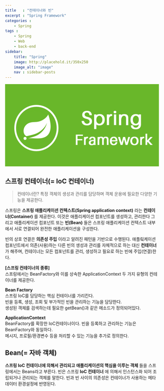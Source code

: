 ```yaml
---
title   : "컨테이너와 빈"
excerpt : "Spring Framework"
categories : 
    - Spring
tags : 
    - Spring
    - Web
    - back-end
sidebar:
    title: "Spring"
    image: http://placehold.it/350x250
    image_alt: "image"
    nav : sidebar-posts
---  
```

![springFramework](/assets/img/spring/springImg.png)  


## 스프링 컨테이너(= IoC 컨테이너)  

> 컨테이너란?
> 특정 객체의 생성과 관리를 담당하며 객체 운용에 필요한 다양한 기능을 제공한다.  

스프링은 __스프링 애플리케이션 컨텍스트(Spring application context)__ 라는 __컨테이너(Container)__ 를 제공한다. 이것은 애플리케이션 컴포넌트를 생성하고, 관리한다 그리고 애플리케이션 컴포넌트 또는 __빈(Bean)__ 들은 스프링 애플리케이션 컨텍스트 내부에서 서로 연결되어 완전한 애플리케이션을 구성한다.  

빈의 상호 연결은 __의존성 주입__ 이라고 알려진 패턴을 기반으로 수행된다. 애플맄케이션 컴포넌트에서 의존(사용)하는 다른 빈의 생성과 관리를 자체적으로 하는 대신 __컨테이너__ 가 해주며, 컨테이너는 모든 컴포넌트를 관리, 생성하고 필요로 하는 빈에 주입(연결)한다.

__[스프링 컨테이너의 종류]__  
스프링에서는 BeanFactory와 이를 상속한 ApplicationContext 두 가지 유형의 컨테이너를 제공한다.  

__Bean Factory__  
스프링 IoC를 담당하는 핵심 컨테이너를 가리킨다.  
빈을 등록, 생성, 조회 및 부가적인 빈을 관리하는 기능을 담당한다.  
생성된 객체를 검색하는데 필요한 getBean()과 같은 메소드가 정의되어있다.  

__ApplicationContext__  
BeanFactory를 확장한 IoC컨테이너이다. 빈을 등록하고 관리하는 기능은 BeanFactory와 동일하다.  
메시지, 프로필/환경변수 등을 처리할 수 있는 기능을 추가로 정의한다.  



## Bean(= 자바 객체)  
__스프링 IoC 컨테이너에 의해서 관리되고 애플리케이션의 핵심을 이루는 객체__ 들을 스프링에서는 Beans라고 부른다.
빈은 스프링 __IoC 컨테이너__ 에 의해서 인스턴스화 되어 조립되거나 관리되는 객체를 말한다.
빈과 빈 사이의 의존성은 컨테이너가 사용하는 메타데이터 환경설정에 반영된다.  
